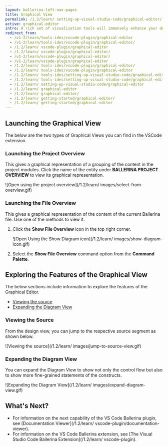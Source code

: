 ```yaml
---
layout: ballerina-left-nav-pages
title: Graphical View
permalink: /1.2/learn/ setting-up-visual-studio-code/graphical-editor/
active: graphical-editor
intro: A rich set of visualization tools will immensely enhance your development experience especially in the integration space. The Graphical Editor of the VS Code Ballerina extension allows you to design your integration scenario graphically. Thus, by using it, you can visualize your code in a sequence diagram, which presents the endpoint interactions and parallel invocations that happen in the code. The sections below discuss how to use the Graphical Editor and explore its capabilities.
redirect_from:
  - /v1-2/learn/tools-ides/vscode-plugin/graphical-editor
  - /v1-2/learn/tools-ides/vscode-plugin/graphical-editor/
  - /1.2/learn/ vscode-plugin/graphical-editor
  - /1.2/learn/ vscode-plugin/graphical-editor/
  - /v1-2/learn/vscode-plugin/graphical-editor/
  - /v1-2/learn/vscode-plugin/graphical-editor
  - /1.2/learn/ tools-ides/vscode-plugin/graphical-editor/
  - /1.2/learn/ tools-ides/vscode-plugin/graphical-editor
  - /1.2/learn/ tools-ides/setting-up-visual-studio-code/graphical-editor
  - /1.2/learn/ tools-ides/setting-up-visual-studio-code/graphical-editor/
  - /1.2/learn/ setting-up-visual-studio-code/graphical-editor
  - /1.2/learn/ graphical-editor
  - /1.2/learn/ graphical-editor/
  - /1.2/learn/ getting-started/graphical-editor/
  - /1.2/learn/ getting-started/graphical-editor
---
```


## Launching the Graphical View

The below are the two types of Graphical Views you can find in the VSCode extension.

### Launching the Project Overview

This gives a graphical representation of a grouping of the content in the project modules. Click the name of the entity under **BALLERINA PROJECT OVERVIEW** to view its graphical representation.

![Open using the project overview](/1.2/learn/ images/select-from-overview.gif)

### Launching the File Overview

This gives a graphical representation of the content of the current Ballerina file. Use one of the methods to view it.

1. Click the **Show File Overview** icon in the top right corner.

   ![Open Using the Show Diagram icon](/1.2/learn/ images/show-diagram-icon.gif)

2. Select the **Show File Overview** command option from the **Command Palette**.

## Exploring the Features of the Graphical View

The below sections include information to explore the features of the Graphical Editor.

- [Viewing the source](#viewing-the-source)
- [Expanding the Diagram View](#expanding-the-diagram-view)

### Viewing the Source

From the design view, you can jump to the respective source segment as shown below.

![Viewing the source](/1.2/learn/ images/jump-to-source-view.gif)

### Expanding the Diagram View

You can expand the Diagram View to show not only the control flow but also to show more fine-grained statements of the constructs.

![Expanding the Diagram View](/1.2/learn/ images/expand-diagram-view.gif)

## What's Next?

 - For information on the next capability of the VS Code Ballerina plugin, see [Documentation Viewer](/1.2/learn/ vscode-plugin/documentation-viewer).
 - For information on the VS Code Ballerina extension, see [The Visual Studio Code Ballerina Extension](/1.2/learn/ vscode-plugin).
